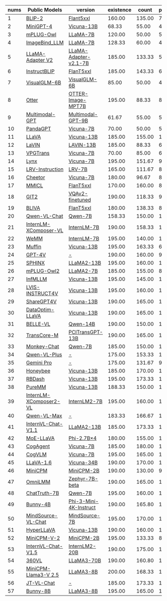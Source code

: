 | nums | Public Models                                                | version                                                      | existence | count  | position | color  | posters_200 | cast_200 | scene_200 | landmark_200 | artwork_200 | OCR    | score   |
| ---- | ------------------------------------------------------------ | ------------------------------------------------------------ | --------- | ------ | -------- | ------ | ----------- | -------- | --------- | ------------ | ----------- | ------ | ------- |
| 1    | [BLIP-2](https://arxiv.org/pdf/2301.12597.pdf)               | [Flant5xxl](https://github.com/salesforce/LAVIS/tree/main/projects/blip2) | 160.00    | 135.00 | 73.33    | 148.33 | 141.84      | 105.59   | 145.25    | 138.00       | 136.50      | 110.00 | 1293.84 |
| 2    | [MiniGPT-4](https://arxiv.org/pdf/2304.10592.pdf)            | [Vicuna-13B](https://github.com/Vision-CAIR/MiniGPT-4)       | 68.33     | 55.00  | 43.33    | 75.00  | 41.84       | 54.41    | 71.75     | 54.00        | 60.50       | 57.50  | 581.66  |
| 3    | [mPLUG-Owl](https://arxiv.org/pdf/2304.14178.pdf)            | [LLaMA-7B](https://huggingface.co/MAGAer13/mplug-owl-llama-7b) | 120.00    | 50.00  | 50.00    | 55.00  | 136.05      | 100.29   | 135.50    | 159.25       | 96.25       | 65.00  | 967.34  |
| 4    | [ImageBind_LLM](https://github.com/OpenGVLab/LLaMA-Adapter/tree/main) | [LLaMA-7B](https://github.com/OpenGVLab/LLaMA-Adapter/tree/main/imagebind_LLM) | 128.33    | 60.00  | 46.67    | 73.33  | 64.97       | 76.47    | 113.25    | 62.00        | 70.75       | 80.00  | 775.77  |
| 5    | [LLaMA-Adapter V2](https://arxiv.org/pdf/2304.15010.pdf)     | [LLaMA-Adapter-v2.1-7B](https://github.com/OpenGVLab/LLaMA-Adapter/tree/main/llama_adapter_v2_multimodal7b) | 185.00    | 133.33 | 56.67    | 118.33 | 147.96      | 136.76   | 156.25    | 167.84       | 123.75      | 102.50 | 1328.39 |
| 6    | [InstructBLIP](https://arxiv.org/pdf/2305.06500.pdf)         | [FlanT5xxl](https://github.com/salesforce/LAVIS/tree/main/projects/instructblip) | 185.00    | 143.33 | 66.67    | 153.33 | 123.81      | 101.18   | 153.00    | 79.75        | 134.25      | 72.50  | 1212.82 |
| 7    | [VisualGLM-6B](https://github.com/THUDM/VisualGLM-6B)        | [VisualGLM-6B](https://github.com/THUDM/VisualGLM-6B)        | 85.00     | 50.00  | 48.33    | 55.00  | 65.99       | 53.24    | 146.25    | 83.75        | 75.25       | 42.50  | 705.31  |
| 8    | [Otter](https://arxiv.org/pdf/2305.03726.pdf)                | [OTTER-Image-MPT7B](https://github.com/Luodian/Otter)        | 195.00    | 88.33  | 86.67    | 113.33 | 138.78      | 172.65   | 158.75    | 137.25       | 129.00      | 72.50  | 1292.26 |
| 9    | [Multimodal-GPT](https://arxiv.org/pdf/2305.04790.pdf)       | [Multimodal-GPT-9B](https://github.com/open-mmlab/Multimodal-GPT) | 61.67     | 55.00  | 58.33    | 68.33  | 57.82       | 73.82    | 68.00     | 69.75        | 59.50       | 82.50  | 654.72  |
| 10   | [PandaGPT](https://arxiv.org/pdf/2305.16355.pdf)             | [Vicuna-7B](https://github.com/yxuansu/PandaGPT)             | 70.00     | 50.00  | 50.00    | 50.00  | 76.53       | 57.06    | 118.00    | 69.75        | 51.25       | 50.00  | 642.59  |
| 11   | [LLaVA](https://arxiv.org/pdf/2304.08485.pdf)                | [Vicuna-13B](https://github.com/haotian-liu/LLaVA)           | 185.00    | 155.00 | 133.33   | 170.00 | 160.54      | 152.94   | 161.25    | 170.50       | 117.75      | 125.00 | 1531.31 |
| 12   | [LaVIN](https://arxiv.org/pdf/2305.15023.pdf)                | [LAVIN-13B](https://github.com/luogen1996/LaVIN)             | 185.00    | 88.33  | 63.33    | 75.00  | 79.59       | 47.35    | 136.75    | 93.50        | 87.25       | 107.50 | 963.60  |
| 13   | [VPGTrans](https://arxiv.org/pdf/2305.01278.pdf)             | [Vicuna-7B](https://github.com/VPGTrans/VPGTrans)            | 70.00     | 85.00  | 63.33    | 73.33  | 84.01       | 53.53    | 141.75    | 64.75        | 77.25       | 77.50  | 790.45  |
| 14   | [Lynx](https://arxiv.org/pdf/2307.02469.pdf)                 | [Vicuna-7B](https://github.com/bytedance/lynx-llm)           | 195.00    | 151.67 | 90.00    | 170.00 | 124.83      | 118.24   | 164.50    | 162.00       | 119.50      | 77.50  | 1373.24 |
| 15   | [LRV-Instruction](https://arxiv.org/pdf/2306.14565.pdf)      | [LRV-7B](https://github.com/FuxiaoLiu/LRV-Instruction)       | 165.00    | 111.67 | 86.67    | 165.00 | 139.04      | 112.65   | 147.98    | 160.53       | 101.25      | 110.00 | 1299.79 |
| 16   | [Cheetor](https://arxiv.org/pdf/2308.04152.pdf)              | [Vicuna-7B](https://github.com/DCDmllm/Cheetah)              | 180.00    | 96.67  | 80.00    | 116.67 | 147.28      | 164.12   | 156.00    | 145.73       | 113.50      | 100.00 | 1299.97 |
| 17   | [MMICL](https://arxiv.org/pdf/2309.07915.pdf)                | [FlanT5xxl](https://github.com/HaozheZhao/MIC)               | 170.00    | 160.00 | 81.67    | 156.67 | 146.26      | 141.76   | 153.75    | 136.13       | 135.50      | 100.00 | 1381.74 |
| 18   | [GIT2](https://arxiv.org/pdf/2205.14100.pdf)                 | [VQAv2-finetuned](https://github.com/microsoft/GenerativeImage2Text) | 190.00    | 118.33 | 96.67    | 158.33 | 112.59      | 145.88   | 158.50    | 140.50       | 146.25      | 65.00  | 1332.05 |
| 19   | [BLIVA](https://arxiv.org/pdf/2308.09936.pdf)                | [FlanT5xxl](https://github.com/mlpc-ucsd/BLIVA)              | 180.00    | 138.33 | 81.67    | 180.00 | 155.10      | 140.88   | 151.50    | 89.50        | 133.25      | 87.50  | 1337.73 |
| 20   | [Qwen-VL-Chat](https://github.com/QwenLM/Qwen-VL/)           | [Qwen-7B](https://github.com/QwenLM/Qwen-VL)                 | 158.33    | 150.00 | 128.33   | 170.00 | 178.57      | 120.59   | 152.25    | 164.00       | 125.50      | 140.00 | 1487.57 |
| 21   | [InternLM-XComposer-VL](https://github.com/InternLM/InternLM-XComposer) | [InternLM-7B](https://github.com/InternLM/InternLM-XComposer) | 190.00    | 158.33 | 126.67   | 165.00 | 161.90      | 150.29   | 159.75    | 165.25       | 126.25      | 125.00 | 1528.44 |
| 22   | [WeMM](https://github.com/scenarios/WeMM)                    | [InternLM-7B](https://github.com/scenarios/WeMM)             | 195.00    | 140.00 | 126.67   | 168.33 | 160.54      | 179.12   | 176.25    | 172.25       | 156.00      | 147.50 | 1621.66 |
| 23   | [Muffin](https://github.com/thunlp/Muffin)                   | [Vicuna-13B](https://github.com/thunlp/Muffin)               | 195.00    | 163.33 | 66.67    | 165.00 | 137.76      | 81.76    | 151.25    | 146.25       | 116.50      | 57.50  | 1281.02 |
| 24   | [GPT-4V](https://cdn.openai.com/papers/GPTV_System_Card.pdf) | [-](https://cdn.openai.com/papers/GPTV_System_Card.pdf)      | 190.00    | 160.00 | 95.00    | 150.00 | 192.18      | 0.00     | 151.00    | 138.25       | 148.00      | 185.00 | 1409.43 |
| 25   | [SPHINX](https://github.com/Alpha-VLLM/LLaMA2-Accessory/tree/main/SPHINX) | [LLaMA2-13B](https://github.com/Alpha-VLLM/LLaMA2-Accessory/tree/main/SPHINX) | 195.00    | 160.00 | 153.33   | 160.00 | 164.29      | 177.94   | 160.00    | 168.09       | 134.00      | 87.50  | 1560.15 |
| 26   | [mPLUG-Owl2](https://arxiv.org/pdf/2311.04257.pdf)           | [LLaMA2-7B](https://github.com/X-PLUG/mPLUG-Owl/tree/main/mPLUG-Owl2) | 185.00    | 155.00 | 88.33    | 150.00 | 160.20      | 164.41   | 153.25    | 157.25       | 134.25      | 102.50 | 1450.19 |
| 27   | [InfMLLM](https://github.com/infly-ai/INF-MLLM)              | [Vicuna-13B](https://github.com/infly-ai/INF-MLLM)           | 195.00    | 145.00 | 170.00   | 195.00 | 183.33      | 164.41   | 176.75    | 166.75       | 167.50      | 110.00 | 1673.75 |
| 28   | [LVIS-INSTRUCT4V](https://arxiv.org/pdf/2311.07574.pdf)      | [Vicuna-13B](https://github.com/X2FD/LVIS-INSTRUCT4V)        | 195.00    | 160.00 | 128.33   | 180.00 | 162.59      | 161.47   | 163.25    | 161.50       | 130.25      | 132.50 | 1574.89 |
| 29   | [ShareGPT4V](https://arxiv.org/pdf/2311.12793.pdf)           | [Vicuna-13B](https://github.com/InternLM/InternLM-XComposer/tree/main/projects/ShareGPT4V) | 190.00    | 165.00 | 153.33   | 185.00 | 169.05      | 153.82   | 168.00    | 174.00       | 128.00      | 132.50 | 1618.70 |
| 30   | [DataOptim-LLaVA](https://github.com/BAAI-DCAI/DataOptim)    | [Vicuna-13B](https://github.com/BAAI-DCAI/DataOptim)         | 190.00    | 165.00 | 121.67   | 155.00 | 169.73      | 159.41   | 166.50    | 160.00       | 113.75      | 162.50 | 1563.56 |
| 31   | [BELLE-VL](https://huggingface.co/BELLE-2/BELLE-VL)          | [Qwen-14B](https://huggingface.co/BELLE-2/BELLE-VL)          | 190.00    | 150.00 | 130.00   | 175.00 | 166.33      | 136.76   | 156.25    | 174.00       | 139.50      | 177.50 | 1595.34 |
| 32   | [TransCore-M](https://github.com/PCIResearch/TransCore-M)    | [PCITransGPT-13B](https://github.com/PCIResearch/TransCore-M) | 190.00    | 165.00 | 136.67   | 185.00 | 160.20      | 145.29   | 161.00    | 159.25       | 130.75      | 155.00 | 1588.16 |
| 33   | [Monkey-Chat](https://arxiv.org/pdf/2311.06607.pdf)          | [Qwen-7B](https://github.com/Yuliang-Liu/Monkey)             | 185.00    | 150.00 | 118.33   | 185.00 | 178.91      | 142.65   | 161.75    | 176.50       | 144.25      | 80.00  | 1522.39 |
| 34   | [Qwen-VL-Plus](https://help.aliyun.com/zh/dashscope/developer-reference/vl-plus-quick-start) | [-](https://help.aliyun.com/zh/dashscope/developer-reference/vl-plus-quick-start) | 175.00    | 153.33 | 161.67   | 180.00 | 181.63      | 184.12   | 151.00    | 191.00       | 156.00      | 147.50 | 1681.25 |
| 35   | [Gemini Pro](https://storage.googleapis.com/deepmind-media/gemini/gemini_1_report.pdf) | [-](https://storage.googleapis.com/deepmind-media/gemini/gemini_1_report.pdf) | 175.00    | 131.67 | 90.00    | 163.33 | 164.97      | 147.35   | 144.75    | 158.75       | 135.75      | 185.00 | 1496.57 |
| 36   | [Honeybee](https://arxiv.org/pdf/2312.06742.pdf)             | [Vicuna-13B](https://github.com/kakaobrain/honeybee)         | 185.00    | 170.00 | 155.00   | 180.00 | 170.07      | 177.06   | 162.00    | 172.25       | 134.75      | 155.00 | 1661.13 |
| 37   | [RBDash](https://github.com/RBDash-Team/RBDash)              | [Vicuna-13B](https://github.com/RBDash-Team/RBDash)          | 195.00    | 173.33 | 138.33   | 190.00 | 165.99      | 170.00   | 160.25    | 174.25       | 140.50      | 102.50 | 1610.15 |
| 38   | [PureMM](https://github.com/Q-MM/PureMM)                     | [Vicuna-13B](https://github.com/Q-MM/PureMM)                 | 188.33    | 150.00 | 123.33   | 170.00 | 191.50      | 182.35   | 162.75    | 172.25       | 183.50      | 162.50 | 1686.52 |
| 39   | [InternLM-XComposer2-VL](https://github.com/InternLM/InternLM-XComposer) | [InternLM2-7B](https://github.com/InternLM/InternLM-XComposer) | 195.00    | 160.00 | 163.33   | 195.00 | 171.09      | 153.82   | 164.75    | 176.00       | 185.50      | 147.50 | 1712.00 |
| 40   | [Qwen-VL-Max](https://help.aliyun.com/zh/dashscope/developer-reference/vl-plus-quick-start) | [-](https://help.aliyun.com/zh/dashscope/developer-reference/vl-plus-quick-start) | 183.33    | 166.67 | 176.67   | 180.00 | 187.76      | 184.12   | 173.00    | 187.50       | 166.00      | 185.00 | 1790.04 |
| 41   | [InternVL-Chat-V1.1](https://arxiv.org/pdf/2312.14238.pdf)   | [LLaMA2-13B](https://github.com/OpenGVLab/InternVL/)         | 185.00    | 173.33 | 163.33   | 190.00 | 161.22      | 154.71   | 155.75    | 168.00       | 143.50      | 177.50 | 1672.35 |
| 42   | [MoE-LLaVA](https://arxiv.org/pdf/2401.15947.pdf)            | [Phi-2.7B×4](https://github.com/PKU-YuanGroup/MoE-LLaVA)     | 180.00    | 155.00 | 118.33   | 190.00 | 99.32       | 147.94   | 154.50    | 148.25       | 105.50      | 132.50 | 1431.34 |
| 43   | [CogAgent](https://arxiv.org/pdf/2312.08914.pdf)             | [Vicuna-7B](https://github.com/THUDM/CogVLM)                 | 185.00    | 180.00 | 135.00   | 160.00 | 167.35      | 147.94   | 154.25    | 172.00       | 116.25      | 80.00  | 1497.79 |
| 44   | [CogVLM](https://arxiv.org/pdf/2311.03079.pdf)               | [Vicuna-7B](https://github.com/THUDM/CogVLM)                 | 195.00    | 165.00 | 103.33   | 160.00 | 146.94      | 115.29   | 159.25    | 158.00       | 88.75       | 147.50 | 1439.07 |
| 45   | [LLaVA-1.6](https://llava-vl.github.io/blog/2024-01-30-llava-1-6/) | [Vicuna-34B](https://github.com/haotian-liu/LLaVA)           | 190.00    | 170.00 | 138.33   | 195.00 | 169.39      | 160.00   | 164.50    | 165.25       | 139.00      | 140.00 | 1631.47 |
| 46   | [MiniCPM](https://github.com/OpenBMB/MiniCPM/#minicpm-v)     | [MiniCPM-2B](https://github.com/OpenBMB/MiniCPM/#minicpm-v)  | 190.00    | 130.00 | 93.33    | 158.33 | 158.50      | 155.59   | 157.75    | 167.75       | 130.75      | 110.00 | 1452.01 |
| 47   | [OmniLMM](https://github.com/OpenBMB/MiniCPM/#minicpm-v)     | [Zephyr-7B-beta](https://github.com/OpenBMB/MiniCPM/#minicpm-v) | 190.00    | 165.00 | 131.67   | 180.00 | 171.43      | 172.06   | 146.25    | 175.25       | 150.25      | 155.00 | 1636.90 |
| 48   | [ChatTruth-7B](https://huggingface.co/mingdali/ChatTruth-7B) | [Qwen-7B](https://huggingface.co/mingdali/ChatTruth-7B)      | 195.00    | 160.00 | 158.33   | 195.00 | 174.15      | 177.65   | 167.75    | 185.75       | 159.75      | 162.50 | 1735.88 |
| 49   | [Bunny-4B](https://arxiv.org/pdf/2402.11530.pdf)             | [Phi-3-Mini-4K-Instruct](https://github.com/BAAI-DCAI/Bunny) | 190.00    | 165.80 | 131.67   | 170.00 | 150.34      | 151.76   | 163.50    | 167.50       | 136.75      | 155.00 | 1581.52 |
| 50   | [MindSource-VL-Chat](https://github.com/luogen1996/LLaVA-HR) | [MindSource-7B](https://github.com/luogen1996/LLaVA-HR)      | 195.00    | 170.00 | 146.67   | 180.00 | 155.10      | 126.47   | 161.75    | 150.75       | 119.75      | 162.50 | 1567.99 |
| 51   | [HyperLLaVA](https://arxiv.org/pdf/2403.13447.pdf)           | [Vicuna-13B](https://github.com/dcdmllm/hyperllava)          | 190.00    | 160.00 | 128.33   | 180.00 | 164.97      | 162.06   | 166.50    | 172.00       | 119.25      | 132.50 | 1575.61 |
| 52   | [MiniCPM-V-2](https://github.com/OpenBMB/MiniCPM/#minicpm-v) | [MiniCPM-2B](https://github.com/OpenBMB/MiniCPM/#minicpm-v)  | 195.00    | 133.33 | 86.67    | 145.00 | 165.31      | 140.88   | 154.25    | 175.00       | 145.25      | 102.50 | 1443.19 |
| 53   | [InternVL-Chat-V1.5](https://arxiv.org/pdf/2404.16821)       | [InternLM2-20B](https://github.com/OpenGVLab/InternVL)       | 190.00    | 175.00 | 166.67   | 178.33 | 173.81      | 138.53   | 154.75    | 177.75       | 143.00      | 140.00 | 1637.84 |
| 54   | [360VL](https://github.com/360CVGroup/360VL?tab=readme-ov-file) | [LLaMA3-70B](https://github.com/360CVGroup/360VL?tab=readme-ov-file) | 190.00    | 160.80 | 155.00   | 185.00 | 176.87      | 168.24   | 164.75    | 177.25       | 131.25      | 132.50 | 1640.86 |
| 55   | [MiniCPM-Llama3-V 2.5](https://github.com/OpenBMB/MiniCPM-V) | [LLaMA3-8B](https://github.com/OpenBMB/MiniCPM-V)            | 200.00    | 168.33 | 136.67   | 165.00 | 175.85      | 157.94   | 153.75    | 177.25       | 144.50      | 140.00 | 1619.29 |
| 56   | [JT-VL-Chat](https://github.com/jiutiancv/JT-VL-Chat)        | [-](https://github.com/jiutiancv/JT-VL-Chat)                 | 185.00    | 173.33 | 145.00   | 175.00 | 168.71      | 161.47   | 157.75    | 173.50       | 132.75      | 170.00 | 1642.51 |
| 57   | [Bunny-8B](https://github.com/BAAI-DCAI/Bunny)               | [LLaMA3-8B](https://github.com/BAAI-DCAI/Bunny)              | 195.00    | 165.00 | 135.00   | 195.00 | 167.35      | 175.29   | 153.75    | 170.25       | 132.50      | 155.00 | 1644.14 |